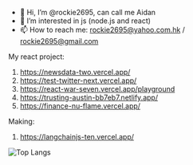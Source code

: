 - 👋 Hi, I’m @rockie2695, can call me Aidan
- 👀 I’m interested in js (node.js and react)
- 📫 How to reach me: rockie2695@yahoo.com.hk / rockie2695@gmail.com

My react project:
1. https://newsdata-two.vercel.app/
2. https://test-twitter-next.vercel.app/
3. https://react-war-seven.vercel.app/playground
4. https://trusting-austin-bb7eb7.netlify.app/
5. https://finance-nu-flame.vercel.app/

Making:
1. https://langchainjs-ten.vercel.app/

<!---
rockie2695/rockie2695 is a ✨ special ✨ repository because its `README.md` (this file) appears on your GitHub profile.
You can click the Preview link to take a look at your changes.
--->
![Top Langs](https://github-readme-stats.vercel.app/api/top-langs/?username=rockie2695&layout=compact)
